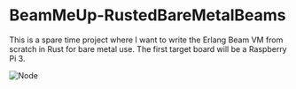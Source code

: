 # BeamMeUp-RustedBareMetalBeams

This is a spare time project where I want to write the Erlang Beam VM from scratch in Rust for bare metal use. The first target board will be a Raspberry Pi 3. 

![Node](https://github.com/Erlang-BareMetal/BeamMeUp-RustedBareMetalBeams/blob/master/node.png?raw=true "Node")
